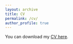 ```yaml
---
layout: archive
title: CV
permalink: /cv/
author_profile: true
---
```

You can download my [CV here](/assets/CV_Alexandre_Carrier-May.pdf).


